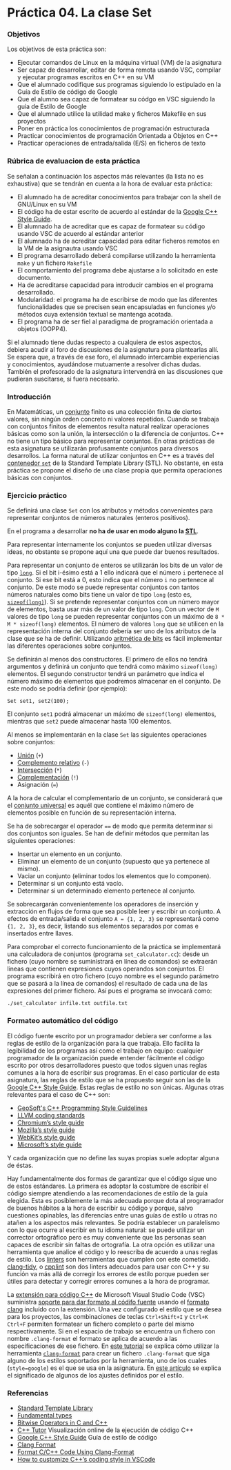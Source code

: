 # Práctica 04. La clase Set

### Objetivos
Los objetivos de esta práctica son: 

* Ejecutar comandos de Linux en la máquina virtual (VM) de la asignatura
* Ser capaz de desarrollar, editar de forma remota usando VSC, compilar y ejecutar programas escritos en C++ en su VM
* Que el alumnado codifique sus programas siguiendo lo estipulado en la Guía de Estilo de código de Google
* Que el alumno sea capaz de formatear su códgo en VSC siguiendo la guia de Estilo de Google
* Que el alumnado utilice la utilidad make y ficheros Makefile en sus proyectos
* Poner en práctica los conocimientos de programación estructurada
* Practicar conocimientos de programación Orientada a Objetos en C++
* Practicar operaciones de entrada/salida (E/S) en ficheros de texto

### Rúbrica de evaluacion de esta práctica
Se señalan a continuación los aspectos más relevantes (la lista no es exhaustiva)
que se tendrán en cuenta a la hora de evaluar esta práctica:

* El alumnado ha de acreditar conocimientos para trabajar con la shell de GNU/Linux en su VM
* El código ha de estar escrito de acuerdo al estándar de la [Google C++ Style Guide](https://google.github.io/styleguide/cppguide.html).
* El alumnado ha de acreditar que es capaz de formatear su código usando VSC de acuerdo al estándar anterior
* El alumnado ha de acreditar capacidad para editar ficheros remotos en la VM de la asignautra usando VSC
* El programa desarrollado deberá compilarse utilizando la herramienta `make` y un fichero `Makefile`
* El comportamiento del programa debe ajustarse a lo solicitado en este documento.
* Ha de acreditarse capacidad para introducir cambios en el programa desarrollado.
* Modularidad: el programa ha de escribirse de modo que las diferentes funcionalidades que se precisen sean encapsuladas en funciones y/o métodos cuya extensión textual se mantenga acotada.
* El programa ha de ser fiel al paradigma de programación orientada a objetos (OOPP4).

Si el alumnado tiene dudas respecto a cualquiera de estos aspectos, debiera acudir al
foro de discusiones de la asignatura para plantearlas allı́. 
Se espera que, a través de ese foro, el alumnado intercambie experiencias y conocimientos, ayudándose mutuamente
a resolver dichas dudas. 
También el profesorado de la asignatura intervendrá en las discusiones que pudieran suscitarse, si fuera necesario.
    
### Introducción
En Matemáticas, un [conjunto](https://en.wikipedia.org/wiki/Set_(mathematics))
finito es una colección finita de ciertos valores, sin ningún orden concreto ni valores repetidos. 
Cuando se trabaja con conjuntos finitos de elementos resulta natural realizar operaciones básicas como son la unión, la intersección o la diferencia de conjuntos.
C++ no tiene un tipo básico para representar conjuntos.
En otras prácticas de esta asignatura se utilizarán profusamente conjuntos para diversos desarrollos.
La forma natural de utilizar conjuntos en C++ es a través del [contenedor `set`](http://www.cplusplus.com/reference/set/set/) 
de la Standard Template Library (STL). 
No obstante, en esta práctica se propone el diseño de una clase propia que permita operaciones básicas con conjuntos.

### Ejercicio práctico
Se definirá una clase `Set` con los atributos y métodos convenientes para representar conjuntos de números
naturales (enteros positivos).

En el programa a desarrollar **no ha de usar en modo alguno la [STL](http://www.cplusplus.com/reference/stl/)**.

Para representar internamente los conjuntos se pueden utilizar diversas ideas, no obstante se propone aquí
una que puede dar buenos resultados.

Para representar un conjunto de enteros se utilizarán los bits de un valor de tipo [`long`](https://en.wikipedia.org/wiki/Integer_(computer_science)#Long_integer).
Si el bit i-ésimo está a 1 ello indicará que el número `i` pertenece al conjunto. 
Si ese bit está a 0, esto indica que el número `i` no pertenece al conjunto.
De este modo se puede representar conjuntos con tantos números naturales  como bits tiene
un valor de tipo `long` (esto es, [`sizeof(long)`](https://www.tutorialspoint.com/cplusplus/cpp_sizeof_operator.htm)).
Si se pretende representar conjuntos con un número mayor de elementos, basta usar más de un
valor de tipo `long`.
Con un vector de `M` valores de tipo `long` se pueden representar conjuntos con un máximo de `8 * M * sizeof(long)` elementos.
El número de valores `long` que se utilicen en la representación interna del conjunto
debería ser uno de los atributos de la clase que se ha de definir.
Utilizando [aritmética de bits](https://www.cprogramming.com/tutorial/bitwise_operators.html) 
es fácil implementar las diferentes operaciones sobre conjuntos.

Se definirán al menos dos constructores.
El primero de ellos no tendrá argumentos y definirá un conjunto que tendrá como máximo `sizeof(long)`
elementos.
El segundo constructor tendrá un parámetro que indica el número máximo de elementos que podremos almacenar en
el conjunto.
De este modo se podría definir (por ejemplo):

`Set set1, set2(100);`

El conjunto `set1` podrá almacenar un máximo de `sizeof(long)` elementos, mientras que `set2` 
puede almacenar hasta 100 elementos.

Al menos se implementarán en la clase `Set` las siguientes operaciones sobre conjuntos: 
* [Unión](https://en.wikipedia.org/wiki/Union_(set_theory)) (`+`)
* [Complemento relativo](https://en.wikipedia.org/wiki/Complement_(set_theory)#Relative_complement) (`-`)
* [Intersección](https://en.wikipedia.org/wiki/Intersection_(set_theory)) (`*`)
* [Complementación](https://en.wikipedia.org/wiki/Complement_(set_theory)) (`!`)
* Asignación (`=`)

A la hora de calcular el complementario de un conjunto, se considerará que el [conjunto universal](https://en.wikipedia.org/wiki/Universe_(mathematics))
es aquél que contiene el máximo número de elementos posible en función de su representación interna.

Se ha de sobrecargar el operador `==` de modo que permita determinar si dos conjuntos son iguales.
Se han de definir métodos que permitan las siguientes operaciones:
* Insertar un elemento en un conjunto.
* Eliminar un elemento de un conjunto (supuesto que ya pertenece al mismo).
* Vaciar un conjunto (eliminar todos los elementos que lo componen).
* Determinar si un conjunto está vacío.
* Determinar si un determinado elemento pertenece al conjunto.

Se sobrecargarán convenientemente los operadores de inserción y extracción en flujos
de forma que sea posible leer y escribir un conjunto.
A efectos de entrada/salida el conjunto `A = {1, 2, 3}` se representará como `{1, 2, 3}`, es decir,
listando sus elementos separados por comas e insertados entre llaves.

Para comprobar el correcto funcionamiento de la práctica se implementará una calculadora
de conjuntos (programa `set_calculator.cc`):
desde un fichero (cuyo nombre se suministrará en línea de comandos) se extraerán lineas que
contienen expresiones cuyos operandos son conjuntos.
El programa escribirá en otro fichero (cuyo nombre es el segundo parámetro que se pasará a la
línea de comandos) el resultado de cada una de las expresiones del primer fichero.
Así pues el programa se invocará como:

`./set_calculator infile.txt outfile.txt`

### Formateo automático del código
El código fuente escrito por un programador debiera ser conforme a las reglas de estilo de la organización para la que trabaja.
Ello facilita la legibilidad de los programas así como el trabajo en equipo: cualquier programador de la organización puede entender fácilmente el código escrito por otros desarrolladores puesto que todos siguen unas reglas comunes a la hora de escribir sus programas.
En el caso particular de esta asignatura, las reglas de estilo que se ha propuesto seguir son las de 
la [Google C++ Style Guide](https://google.github.io/styleguide/cppguide.html).
Estas reglas de estilo no son únicas. 
Algunas otras relevantes para el caso de C++ son:
* [GeoSoft's C++ Programming Style Guidelines](https://geosoft.no/development/cppstyle.html)
* [LLVM coding standards](https://llvm.org/docs/CodingStandards.html)
* [Chromium’s style guide](https://www.chromium.org/developers/coding-style)
* [Mozilla’s style guide](https://firefox-source-docs.mozilla.org/code-quality/coding-style/index.html)
* [WebKit’s style guide](https://webkit.org/code-style-guidelines/)
* [Microsoft’s style guide](https://docs.microsoft.com/en-us/dotnet/fundamentals/code-analysis/code-style-rule-options?view=vs-2017)

Y cada organización que no define las suyas propias suele adoptar alguna de éstas.

Hay fundamentalmente dos formas de garantizar que el código sigue uno de estos estándares.
La primera es adoptar la costumbre de escribir el código siempre atendiendo a las recomendaciones de estilo de la guía elegida.
Esta es posiblemente la más adecuada porque dota al programador de buenos hábitos a la hora de escribir su código y porque, salvo cuestiones 
opinables, las diferencias entre unas guías de estilo u otras no atañen a los aspectos más relevantes.
Se podría establecer un paralelismo con lo que ocurre al escribir en tu idioma natural: se puede utilizar un corrector ortográfico pero es muy conveniente que las personas sean capaces de escribir sin faltas de ortografía.
La otra opción es utilizar una herramienta que analice el código y lo reescriba de acuerdo a unas reglas de estilo.
Los [linters](https://en.wikipedia.org/wiki/Lint_(software)) son herramientas que cumplen con este cometido.
[clang-tidy](https://clang.llvm.org/extra/clang-tidy/), o [cpplint](https://github.com/google/styleguide/tree/gh-pages/cpplint)
son dos linters adecuados para usar con C++ y su función va más allá de corregir los errores de estilo porque pueden ser útiles para detectar y corregir errores comunes a la hora de programar.

La [extensión para código C++](https://code.visualstudio.com/docs/languages/cpp) de Microsoft  Visual Studio Code  (VSC)
suministra [soporte para dar formato al códifo fuente](https://code.visualstudio.com/docs/cpp/cpp-ide#_code-formatting) 
usando el [formato clang](https://clang.llvm.org/docs/ClangFormat.html) incluído con la extensión.
Una vez configurado el estilo que se desea para los proyectos, las combinaciones de teclas
`Ctrl+Shift+I` y `Ctrl+K Ctrl+F` permiten formatear un fichero completo o parte del mismo respectivamente.
Si en el espacio de trabajo se encuentra un fichero con nombre `.clang-format` el formato se aplica de acuerdo a las especificaciones de ese fichero.
En [este tutorial](https://leimao.github.io/blog/Clang-Format-Quick-Tutorial/) 
se explica cómo utilizar la herramienta [`clang-format`](https://clang.llvm.org/docs/ClangFormatStyleOptions.html) para crear un fichero `.clang-format` 
que siga alguno de los estilos soportados por la herramienta, uno de los cuales (`style=google`) es el que se usa en la asignatura.
En [este artículo](https://medium.com/@zamhuang/vscode-how-to-customize-c-s-coding-style-in-vscode-ad16d87e93bf)
se explica el significado de algunos de los ajustes definidos por el estilo.

### Referencias
* [Standard Template Library](http://www.cplusplus.com/reference/stl/)
* [Fundamental types](https://en.cppreference.com/w/cpp/language/types)
* [Bitwise Operators in C and C++](https://www.cprogramming.com/tutorial/bitwise_operators.html)
* [C++ Tutor](http://pythontutor.com/cpp.html#mode=display) Visualización online de la ejecución de código C++
* [Google C++ Style Guide](https://google.github.io/styleguide/cppguide.html) Guía de estilo de código 
* [Clang Format](https://clang.llvm.org/docs/ClangFormat.html) 
* [Format C/C++ Code Using Clang-Format](https://leimao.github.io/blog/Clang-Format-Quick-Tutorial/)
* [How to customize C++’s coding style in VSCode](https://medium.com/@zamhuang/vscode-how-to-customize-c-s-coding-style-in-vscode-ad16d87e93bf)
 
